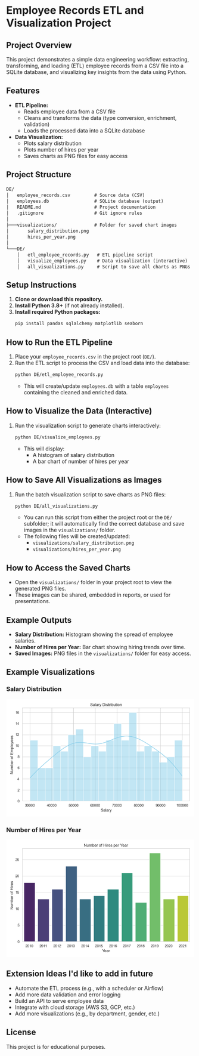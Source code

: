 # Employee Records ETL and Visualization Project

## Project Overview
This project demonstrates a simple data engineering workflow: extracting, transforming, and loading (ETL) employee records from a CSV file into a SQLite database, and visualizing key insights from the data using Python.

## Features
- **ETL Pipeline:**
  - Reads employee data from a CSV file
  - Cleans and transforms the data (type conversion, enrichment, validation)
  - Loads the processed data into a SQLite database
- **Data Visualization:**
  - Plots salary distribution
  - Plots number of hires per year
  - Saves charts as PNG files for easy access

## Project Structure
```
DE/
│   employee_records.csv         # Source data (CSV)
│   employees.db                 # SQLite database (output)
│   README.md                    # Project documentation
│   .gitignore                   # Git ignore rules
│
├───visualizations/              # Folder for saved chart images
│       salary_distribution.png
│       hires_per_year.png
│
└───DE/
    │   etl_employee_records.py   # ETL pipeline script
    │   visualize_employees.py    # Data visualization (interactive)
    │   all_visualizations.py     # Script to save all charts as PNGs
```

## Setup Instructions
1. **Clone or download this repository.**
2. **Install Python 3.8+** (if not already installed).
3. **Install required Python packages:**
   ```sh
   pip install pandas sqlalchemy matplotlib seaborn
   ```

## How to Run the ETL Pipeline
1. Place your `employee_records.csv` in the project root (`DE/`).
2. Run the ETL script to process the CSV and load data into the database:
   ```sh
   python DE/etl_employee_records.py
   ```
   - This will create/update `employees.db` with a table `employees` containing the cleaned and enriched data.

## How to Visualize the Data (Interactive)
1. Run the visualization script to generate charts interactively:
   ```sh
   python DE/visualize_employees.py
   ```
   - This will display:
     - A histogram of salary distribution
     - A bar chart of number of hires per year

## How to Save All Visualizations as Images
1. Run the batch visualization script to save charts as PNG files:
   ```sh
   python DE/all_visualizations.py
   ```
   - You can run this script from either the project root or the `DE/` subfolder; it will automatically find the correct database and save images in the `visualizations/` folder.
   - The following files will be created/updated:
     - `visualizations/salary_distribution.png`
     - `visualizations/hires_per_year.png`

## How to Access the Saved Charts
- Open the `visualizations/` folder in your project root to view the generated PNG files.
- These images can be shared, embedded in reports, or used for presentations.

## Example Outputs
- **Salary Distribution:** Histogram showing the spread of employee salaries.
- **Number of Hires per Year:** Bar chart showing hiring trends over time.
- **Saved Images:** PNG files in the `visualizations/` folder for easy access.

## Example Visualizations

### Salary Distribution

![Salary Distribution](visualizations/salary_distribution.png)

### Number of Hires per Year

![Number of Hires per Year](visualizations/hires_per_year.png)

## Extension Ideas I'd like to add in future
- Automate the ETL process (e.g., with a scheduler or Airflow)
- Add more data validation and error logging
- Build an API to serve employee data
- Integrate with cloud storage (AWS S3, GCP, etc.)
- Add more visualizations (e.g., by department, gender, etc.)

## License
This project is for educational purposes.
